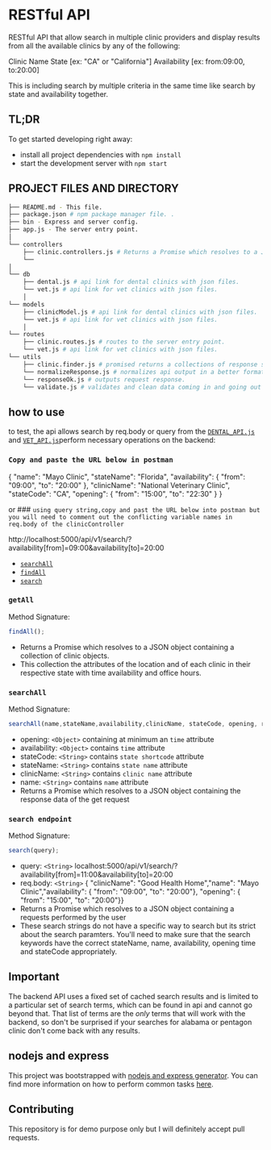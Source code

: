 # RESTful API

RESTful API that allow search in multiple clinic providers and display results from all the available clinics by any of the following:

Clinic Name
State [ex: "CA" or "California"]
Availability [ex: from:09:00, to:20:00]

This is including search by multiple criteria in the same time like search by state and availability together.

## TL;DR

To get started developing right away:

- install all project dependencies with `npm install`
- start the development server with `npm start`

## PROJECT FILES AND DIRECTORY

```bash
├── README.md - This file.
├── package.json # npm package manager file. .
├── bin - Express and server config.
├── app.js - The server entry point.
│  
└── controllers
    ├── clinic.controllers.js # Returns a Promise which resolves to a JSON object containing a collection to the screen/console.
    └──
│  
└── db
    ├── dental.js # api link for dental clinics with json files.
    └── vet.js # api link for vet clinics with json files.
    │  
└── models
    ├── clinicModel.js # api link for dental clinics with json files.
    └── vet.js # api link for vet clinics with json files.
    │  
└── routes
    ├── clinic.routes.js # routes to the server entry point.
    └── vet.js # api link for vet clinics with json files.
└── utils
    ├── clinic.finder.js # promised returns a collections of response sends to the controllers request body returns correct answer/response.
    └── normalizeResponse.js # normalizes api output in a better format.
    └── responseOk.js # outputs request response.
    └── validate.js # validates and clean data coming in and going out of the db/json.
```

## how to use 

to test, the api allows search by req.body  or query from the [`DENTAL_API.js`](db/dental.js) and [`VET_API.js`](db/vet.js)perform necessary operations on the backend:

### `Copy and paste the URL below in postman`

{
  "name": "Mayo Clinic",
  "stateName": "Florida",
  "availability":  {
    "from": "09:00",
    "to": "20:00"
  },
 "clinicName": "National Veterinary Clinic",
  "stateCode": "CA",
   "opening": {
    "from": "15:00",
    "to": "22:30"
  }
}

or ### `using query string,copy and past the URL below into postman but you will need to comment out the conflicting variable names in req.body of the clinicController` 

 http://localhost:5000/api/v1/search/?availability[from]=09:00&availability[to]=20:00


- [`searchAll`](#searchAll)
- [`findAll`](#findAll)
- [`search`](#search)

### `getAll`

Method Signature:

```js
findAll();
```

- Returns a Promise which resolves to a JSON object containing a collection of clinic objects.
- This collection the attributes of the location and of each clinic in their respective state with time availability and office hours.

### `searchAll`

Method Signature:

```js
searchAll(name,stateName,availability,clinicName, stateCode, opening, resolve, reject);

```

- opening: `<Object>` containing at minimum an `time` attribute
- availability: `<Object>` contains  `time` attribute
- stateCode: `<String>` contains  `state shortcode` attribute
- stateName: `<String>` contains  `state name` attribute
- clinicName: `<String>` contains  `clinic name` attribute
- name: `<String>` contains  `name` attribute
- Returns a Promise which resolves to a JSON object containing the response data of the get request

### `search endpoint`

Method Signature:

```js
search(query);
```

- query: `<String>` localhost:5000/api/v1/search/?availability[from]=11:00&availability[to]=20:00
- req.body: `<String>` { "clinicName": "Good Health Home","name": "Mayo Clinic","availability": {
    "from": "09:00",  "to": "20:00"}, "opening": {   "from": "15:00", "to": "20:00"}}
- Returns a Promise which resolves to a JSON object containing a requests performed by the user
- These search strings do not have a specific way to search but its strict about the search paramters. You'll need to make sure that the search keywords have the correct stateName, name, availability, opening time and stateCode appropriately.

## Important

The backend API uses a fixed set of cached search results and is limited to a particular set of search terms, which can be found in api and cannot go beyond that. That list of terms are the _only_ terms that will work with the backend, so don't be surprised if your searches for alabama or pentagon clinic don't come back with any results.

## nodejs and express

This project was bootstrapped with [nodejs and express generator](https://expressjs.com/en/starter/generator.html). You can find more information on how to perform common tasks [here](https://expressjs.com/en/guide/routing.html).

## Contributing

This repository is for demo purpose only but I will definitely accept pull requests.
